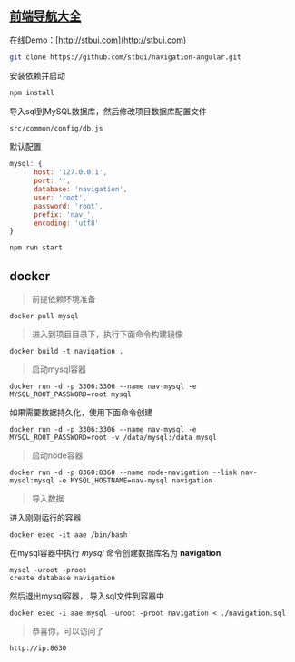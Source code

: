 [前端导航大全](back/favourite.md)
----------

在线Demo：[http://stbui.com](http://stbui.com)

```bash
git clone https://github.com/stbui/navigation-angular.git
```

安装依赖并启动
```bash
npm install
```

导入sql到MySQL数据库，然后修改项目数据库配置文件
```bash
src/common/config/db.js
```
默认配置
```javascript
mysql: {
      host: '127.0.0.1',
      port: '',
      database: 'navigation',
      user: 'root',
      password: 'root',
      prefix: 'nav_',
      encoding: 'utf8'
}
```

```bash
npm run start
```

## docker

> 前提依赖环境准备

```
docker pull mysql
```

> 进入到项目目录下，执行下面命令构建镜像

```
docker build -t navigation .
```

> 启动mysql容器

```
docker run -d -p 3306:3306 --name nav-mysql -e MYSQL_ROOT_PASSWORD=root mysql
```
如果需要数据持久化，使用下面命令创建
```
docker run -d -p 3306:3306 --name nav-mysql -e MYSQL_ROOT_PASSWORD=root -v /data/mysql:/data mysql
```

> 启动node容器

```
docker run -d -p 8360:8360 --name node-navigation --link nav-mysql:mysql -e MYSQL_HOSTNAME=nav-mysql navigation
```

> 导入数据

进入刚刚运行的容器
```
docker exec -it aae /bin/bash
```
在mysql容器中执行 *mysql* 命令创建数据库名为 **navigation**
```
mysql -uroot -proot
create database navigation
```
然后退出mysql容器， 导入sql文件到容器中
```
docker exec -i aae mysql -uroot -proot navigation < ./navigation.sql
```

> 恭喜你，可以访问了

```
http://ip:8630
```
